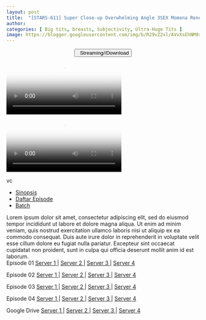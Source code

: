 ```yaml
---
layout: post
title:  "[STARS-611] Super Close-up Overwhelming Angle 3SEX Momona Renen SODstar 1 in a million"
author: 
categories: [ Big tits, breasts, Subjectivity, Ultra-Huge Tits ]
image: https://blogger.googleusercontent.com/img/b/R29vZ2xl/AVvXsEhNM9x9d_lBs0BhsdmbuBG5C5hOcY86kk-Spln-bzOvj0MqP6NMBCxikZWxw6NW9tZwAFJcjMT9ElbMZT_j1GTkZDBOA2b-P95GEp8Zij7YzjM4lRWJVXZa7YA5v4HsPrJLBiInSoEc97h7jJjVBwCwfg3BHtC5r-5KKyxRuaZMPvldRXDADaa3efYC/s1600/1stars611pl.jpg
---
```


<center>
<a href="/svr/stars-611">
<button class="btn btn-outline-dark py-2 px-5 d-block w-100 show-comments"><i class="fa fa-external-link"></i> &nbsp; Streaming//Download</button>
</a>
</center>

<video class='js-player' poster="https://blogger.googleusercontent.com/img/b/R29vZ2xl/AVvXsEhNM9x9d_lBs0BhsdmbuBG5C5hOcY86kk-Spln-bzOvj0MqP6NMBCxikZWxw6NW9tZwAFJcjMT9ElbMZT_j1GTkZDBOA2b-P95GEp8Zij7YzjM4lRWJVXZa7YA5v4HsPrJLBiInSoEc97h7jJjVBwCwfg3BHtC5r-5KKyxRuaZMPvldRXDADaa3efYC/s1600/1stars611pl.jpg" controls playsinline>
  <source src="https://fvs.io/redirector?token=YjR2V0NHV1pxY081SG5Iall3SjFSNEp2S04vR1ZHM01zbDc4S2lTSDVuNlZhUnlTWE5nL0FRc2ZhQTl6THlpdzRpaDQ1dy9VampFWjIxNnhlemZvSWlSSWljMHFnZi81WkFqc3NkdXdiT3VBWXlKY0FZTUxxY0l4UGpXZDhZUmw1Z3FXdnBqbS8xTzJuRGxqN1VHZUFBVXFZSFpVVmpNUDo2cHRnenRLQlo0Kzc2N3FwZ1VqSzRBPT05ZAP" type="video/mp4">
</video>

<video class='js-player' poster="https://blogger.googleusercontent.com/img/b/R29vZ2xl/AVvXsEhNM9x9d_lBs0BhsdmbuBG5C5hOcY86kk-Spln-bzOvj0MqP6NMBCxikZWxw6NW9tZwAFJcjMT9ElbMZT_j1GTkZDBOA2b-P95GEp8Zij7YzjM4lRWJVXZa7YA5v4HsPrJLBiInSoEc97h7jJjVBwCwfg3BHtC5r-5KKyxRuaZMPvldRXDADaa3efYC/s1600/1stars611pl.jpg" controls playsinline>
  <source src="https://cdn77-vid-mp4.xnxx-cdn.com/2DJ-2RiJzqNUjROXneEurQ==,1655570616/videos/mp4/a/3/6/xvideos.com_a36fce3e162a9c2b2f8a18b111f1cac4.mp4?ui=MzYuODIuOTguMjUzLS92aWRlby11M2tnaGVjLzNfb3Jhbmdfc2FuZ2VfLQ==" type="video/mp4">
</video>

vc

<div id="utb">
<ul id="udltb">
<li><a href="#tab1">Sinopsis</a></li>
<li><a href="#tab2">Daftar Episode</a></li>
<li><a href="#tab3">Batch</a></li>
</ul>
<div id="udlctn">
<div id="tab1">
<!--- Sinopsis Start ---> Lorem ipsum dolor sit amet, consectetur adipiscing elit, sed do eiusmod tempor incididunt ut labore et dolore magna aliqua. Ut enim ad minim veniam, quis nostrud exercitation ullamco laboris nisi ut aliquip ex ea commodo consequat. Duis aute irure dolor in reprehenderit in voluptate velit esse cillum dolore eu fugiat nulla pariatur. Excepteur sint occaecat cupidatat non proident, sunt in culpa qui officia deserunt mollit anim id est laborum. <!--- Sinopsis End --->
</div>
<div id="tab2">
<!--- Daftar Episode Start --->
Episode 01
<a href="#url" target="_blank" rel="nofollow"> Server 1 </a> | <a href="#url" target="_blank" rel="nofollow"> Server 2 </a> | <a href="#url" target="_blank" rel="nofollow"> Server 3 </a> | <a href="#url" target="_blank" rel="nofollow"> Server 4 </a>

Episode 02
<a href="#url" target="_blank" rel="nofollow"> Server 1 </a> | <a href="#url" target="_blank" rel="nofollow"> Server 2 </a> | <a href="#url" target="_blank" rel="nofollow"> Server 3 </a> | <a href="#url" target="_blank" rel="nofollow"> Server 4 </a>

Episode 03
<a href="#url" target="_blank" rel="nofollow"> Server 1 </a> | <a href="#url" target="_blank" rel="nofollow"> Server 2 </a> | <a href="#url" target="_blank" rel="nofollow"> Server 3 </a> | <a href="#url" target="_blank" rel="nofollow"> Server 4 </a>

Episode 04
<a href="#url" target="_blank" rel="nofollow"> Server 1 </a> | <a href="#url" target="_blank" rel="nofollow"> Server 2 </a> | <a href="#url" target="_blank" rel="nofollow"> Server 3 </a> | <a href="#url" target="_blank" rel="nofollow"> Server 4 </a>

<!--- Daftar Episode End --->
</div>
<div id="tab3">
<!--- Batch Start --->
Google Drive
<a href="#url" target="_blank" rel="nofollow"> Server 1 </a> | <a href="#url" target="_blank" rel="nofollow"> Server 2 </a> | <a href="#url" target="_blank" rel="nofollow"> Server 3 </a> | <a href="#url" target="_blank" rel="nofollow"> Server 4 </a>
<!--- Batch End --->
</div>
</div>
</div>
